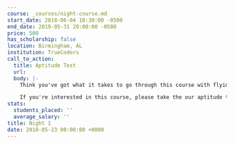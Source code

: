 ```yaml
---
course: _courses/night-course.md
start_date: 2018-06-04 18:30:00 -0500
end_date: 2019-05-31 20:00:00 -0500
price: 500
has_scholarship: false
location: Birmingham, AL
institution: TrueCoders
call_to_action:
  title: Aptitude Test
  url: 
  body: |-
    Think you've got what it takes to go through this course with flying colors? You might qualify for a scholarship.

    If you're interested in this course, please take the our aptitude test.
stats:
  students_placed: ''
  average_salary: ''
title: Night 1
date: 2018-05-23 00:00:00 +0000
---
```

